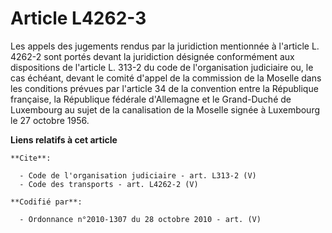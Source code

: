 # Article L4262-3

Les appels des jugements rendus par la juridiction mentionnée à l'article L. 4262-2 sont portés devant la juridiction
désignée conformément aux dispositions de l'article L. 313-2 du code de l'organisation judiciaire ou, le cas échéant, devant
le comité d'appel de la commission de la Moselle dans les conditions prévues par l'article 34 de la convention entre la
République française, la République fédérale d'Allemagne et le Grand-Duché de Luxembourg au sujet de la canalisation de la
Moselle signée à Luxembourg le 27 octobre 1956.

**Liens relatifs à cet article**

	**Cite**:

	  - Code de l'organisation judiciaire - art. L313-2 (V)
	  - Code des transports - art. L4262-2 (V)

	**Codifié par**:

	  - Ordonnance n°2010-1307 du 28 octobre 2010 - art. (V)

